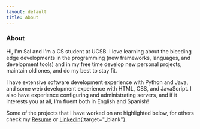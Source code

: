 ```yaml
---
layout: default
title: About
---
```


### About

Hi, I'm <span class="as-link">Sal</span> and I'm a CS student at UCSB. I love learning about the bleeding edge developments in the programming (new frameworks, languages, and development tools) and in my free time develop new personal projects, maintain old ones, and do my best to stay fit.

I have extensive software development experience with <span class="as-link">Python</span> and <span class="as-link">Java</span>, and some web development experience with <span class="as-link">HTML</span>, <span class="as-link">CSS</span>, and <span class="as-link">JavaScript</span>. I also have experience configuring and administrating servers, and if it interests you at all, I'm fluent both in <span class="as-link">English</span> and <span class="as-link">Spanish</span>!

Some of the projects that I have worked on are highlighted below, for others check my [Resume]() or [LinkedIn](http://www.linkedin.com/in/salolivares/){:target="_blank"}. 
